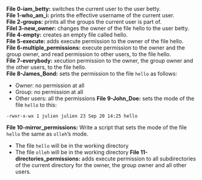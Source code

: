 **File 0-iam_betty:** switches the current user to the user betty.  
**File 1-who_am_i:** prints the effective username of the current user.  
**File 2-groups:** prints all the groups the current user is part of.  
**Filel 3-new_owner:** changes the owner of the file hello to the user betty.  
**File 4-empty:** creates an empty file called hello.  
**File 5-execute:** adds execute permission to the owner of the file hello.  
**File 6-multiple_permissions:** execute permission to the owner and the group owner, and read permission to other users, to the file hello.  
**File 7-everybody:** xecution permission to the owner, the group owner and the other users, to the file hello.  
**File 8-James_Bond:** sets the permission to the file  `hello`  as follows:

-   Owner: no permission at all
-   Group: no permission at all
-   Other users: all the permissions
**File 9-John_Doe:** sets the mode of the file `hello` to this: 
```
-rwxr-x-wx 1 julien julien 23 Sep 20 14:25 hello
```
**File 10-mirror_permissions:** Write a script that sets the mode of the file  `hello`  the same as  `olleh`’s mode.

-   The file  `hello`  will be in the working directory
-   The file  `olleh`  will be in the working directory
**File 11-directories_permissions:** adds execute permission to all subdirectories of the current directory for the owner, the group owner and all other users.  
 
